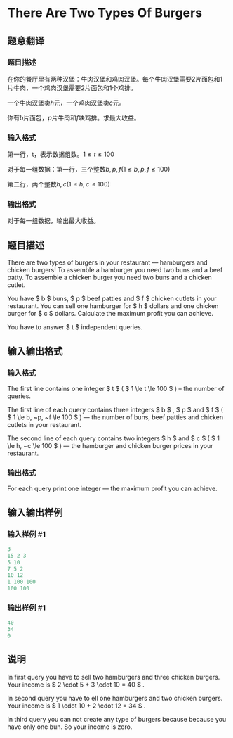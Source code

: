 # There Are Two Types Of Burgers

## 题意翻译

### 题目描述

在你的餐厅里有两种汉堡：牛肉汉堡和鸡肉汉堡。每个牛肉汉堡需要$2$片面包和$1$片牛肉，一个鸡肉汉堡需要$2$片面包和$1$个鸡排。

一个牛肉汉堡卖$h$元，一个鸡肉汉堡卖$c$元。

你有$b$片面包，$p$片牛肉和$f$块鸡排。求最大收益。

### 输入格式

第一行，t，表示数据组数。$1\leqslant t \leqslant 100$

对于每一组数据：第一行，三个整数$b,p,f(1\leqslant b,p,f \leqslant 100)$

第二行，两个整数$h,c(1 \leqslant h,c \leqslant 100)$

### 输出格式

对于每一组数据，输出最大收益。

## 题目描述

There are two types of burgers in your restaurant — hamburgers and chicken burgers! To assemble a hamburger you need two buns and a beef patty. To assemble a chicken burger you need two buns and a chicken cutlet.

You have $ b $ buns, $ p $ beef patties and $ f $ chicken cutlets in your restaurant. You can sell one hamburger for $ h $ dollars and one chicken burger for $ c $ dollars. Calculate the maximum profit you can achieve.

You have to answer $ t $ independent queries.

## 输入输出格式

### 输入格式

The first line contains one integer $ t $ ( $ 1 \le t \le 100 $ ) – the number of queries.

The first line of each query contains three integers $ b $ , $ p $ and $ f $ ( $ 1 \le b, ~p, ~f \le 100 $ ) — the number of buns, beef patties and chicken cutlets in your restaurant.

The second line of each query contains two integers $ h $ and $ c $ ( $ 1 \le h, ~c \le 100 $ ) — the hamburger and chicken burger prices in your restaurant.

### 输出格式

For each query print one integer — the maximum profit you can achieve.

## 输入输出样例

### 输入样例 #1

```cpp
3
15 2 3
5 10
7 5 2
10 12
1 100 100
100 100

```
### 输出样例 #1

```cpp
40
34
0

```
## 说明

In first query you have to sell two hamburgers and three chicken burgers. Your income is $ 2 \cdot 5 + 3 \cdot 10 = 40 $ .

In second query you have to ell one hamburgers and two chicken burgers. Your income is $ 1 \cdot 10 + 2 \cdot 12 = 34 $ .

In third query you can not create any type of burgers because because you have only one bun. So your income is zero.

